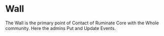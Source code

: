 # Wall
The Wall is the primary point of Contact of Ruminate Core with the Whole community. Here the admins Put and Update Events.
